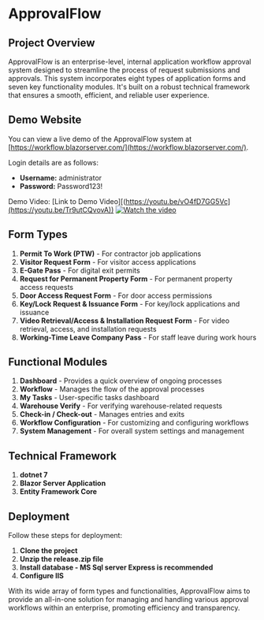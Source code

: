 # ApprovalFlow

## Project Overview

ApprovalFlow is an enterprise-level, internal application workflow approval system designed to streamline the process of request submissions and approvals. This system incorporates eight types of application forms and seven key functionality modules. It's built on a robust technical framework that ensures a smooth, efficient, and reliable user experience.

## Demo Website

You can view a live demo of the ApprovalFlow system at [https://workflow.blazorserver.com/](https://workflow.blazorserver.com/). 

Login details are as follows:

- **Username:** administrator
- **Password:** Password123!

Demo Video: [Link to Demo Video][(https://youtu.be/vO4fD7GG5Vc](https://youtu.be/Tr9utCQvovA))
[![Watch the video](https://github-production-user-asset-6210df.s3.amazonaws.com/1549611/246611646-ad286498-8459-42c1-88dd-92776bfd35ae.png)](https://youtu.be/Tr9utCQvovA)
## Form Types

1. **Permit To Work (PTW)** - For contractor job applications
2. **Visitor Request Form** - For visitor access applications
3. **E-Gate Pass** - For digital exit permits
4. **Request for Permanent Property Form** - For permanent property access requests
5. **Door Access Request Form** - For door access permissions
6. **Key/Lock Request & Issuance Form** - For key/lock applications and issuance
7. **Video Retrieval/Access & Installation Request Form** - For video retrieval, access, and installation requests
8. **Working-Time Leave Company Pass** - For staff leave during work hours 

## Functional Modules

1. **Dashboard** - Provides a quick overview of ongoing processes
2. **Workflow** - Manages the flow of the approval processes
3. **My Tasks** - User-specific tasks dashboard
4. **Warehouse Verify** - For verifying warehouse-related requests
5. **Check-in / Check-out** - Manages entries and exits
6. **Workflow Configuration** - For customizing and configuring workflows
7. **System Management** - For overall system settings and management

## Technical Framework

1. **dotnet 7**
2. **Blazor Server Application**
3. **Entity Framework Core**

## Deployment

Follow these steps for deployment:

1. **Clone the project**
2. **Unzip the release.zip file**
3. **Install database - MS Sql server Express is recommended**
4. **Configure IIS**

With its wide array of form types and functionalities, ApprovalFlow aims to provide an all-in-one solution for managing and handling various approval workflows within an enterprise, promoting efficiency and transparency.